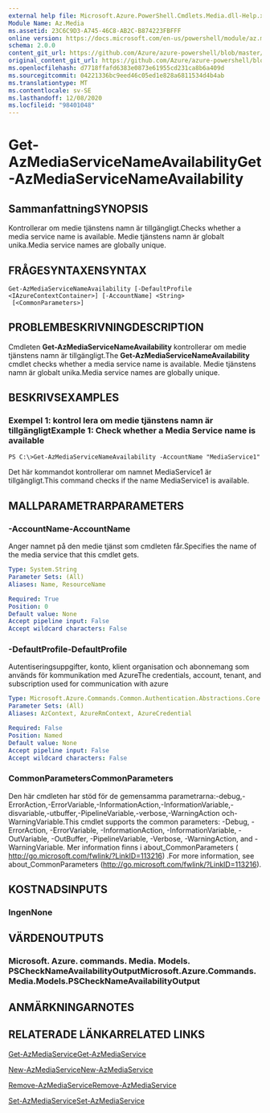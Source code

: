 ```yaml
---
external help file: Microsoft.Azure.PowerShell.Cmdlets.Media.dll-Help.xml
Module Name: Az.Media
ms.assetid: 23C6C9D3-A745-46C8-AB2C-B874223FBFFF
online version: https://docs.microsoft.com/en-us/powershell/module/az.media/get-azmediaservicenameavailability
schema: 2.0.0
content_git_url: https://github.com/Azure/azure-powershell/blob/master/src/Media/Media/help/Get-AzMediaServiceNameAvailability.md
original_content_git_url: https://github.com/Azure/azure-powershell/blob/master/src/Media/Media/help/Get-AzMediaServiceNameAvailability.md
ms.openlocfilehash: d7718ffafd6383e0873e61955cd231ca8b6a409d
ms.sourcegitcommit: 04221336bc9eed46c05ed1e828a6811534d4b4ab
ms.translationtype: MT
ms.contentlocale: sv-SE
ms.lasthandoff: 12/08/2020
ms.locfileid: "98401048"
---
```

# <span data-ttu-id="6e167-101">Get-AzMediaServiceNameAvailability</span><span class="sxs-lookup"><span data-stu-id="6e167-101">Get-AzMediaServiceNameAvailability</span></span>

## <span data-ttu-id="6e167-102">Sammanfattning</span><span class="sxs-lookup"><span data-stu-id="6e167-102">SYNOPSIS</span></span>
<span data-ttu-id="6e167-103">Kontrollerar om medie tjänstens namn är tillgängligt.</span><span class="sxs-lookup"><span data-stu-id="6e167-103">Checks whether a media service name is available.</span></span>
<span data-ttu-id="6e167-104">Medie tjänstens namn är globalt unika.</span><span class="sxs-lookup"><span data-stu-id="6e167-104">Media service names are globally unique.</span></span>

## <span data-ttu-id="6e167-105">FRÅGESYNTAXEN</span><span class="sxs-lookup"><span data-stu-id="6e167-105">SYNTAX</span></span>

```
Get-AzMediaServiceNameAvailability [-DefaultProfile <IAzureContextContainer>] [-AccountName] <String>
 [<CommonParameters>]
```

## <span data-ttu-id="6e167-106">PROBLEMBESKRIVNING</span><span class="sxs-lookup"><span data-stu-id="6e167-106">DESCRIPTION</span></span>
<span data-ttu-id="6e167-107">Cmdleten **Get-AzMediaServiceNameAvailability** kontrollerar om medie tjänstens namn är tillgängligt.</span><span class="sxs-lookup"><span data-stu-id="6e167-107">The **Get-AzMediaServiceNameAvailability** cmdlet checks whether a media service name is available.</span></span>
<span data-ttu-id="6e167-108">Medie tjänstens namn är globalt unika.</span><span class="sxs-lookup"><span data-stu-id="6e167-108">Media service names are globally unique.</span></span>

## <span data-ttu-id="6e167-109">BESKRIVS</span><span class="sxs-lookup"><span data-stu-id="6e167-109">EXAMPLES</span></span>

### <span data-ttu-id="6e167-110">Exempel 1: kontrol lera om medie tjänstens namn är tillgängligt</span><span class="sxs-lookup"><span data-stu-id="6e167-110">Example 1: Check whether a Media Service name is available</span></span>
```
PS C:\>Get-AzMediaServiceNameAvailability -AccountName "MediaService1"
```

<span data-ttu-id="6e167-111">Det här kommandot kontrollerar om namnet MediaService1 är tillgängligt.</span><span class="sxs-lookup"><span data-stu-id="6e167-111">This command checks if the name MediaService1 is available.</span></span>

## <span data-ttu-id="6e167-112">MALLPARAMETRAR</span><span class="sxs-lookup"><span data-stu-id="6e167-112">PARAMETERS</span></span>

### <span data-ttu-id="6e167-113">-AccountName</span><span class="sxs-lookup"><span data-stu-id="6e167-113">-AccountName</span></span>
<span data-ttu-id="6e167-114">Anger namnet på den medie tjänst som cmdleten får.</span><span class="sxs-lookup"><span data-stu-id="6e167-114">Specifies the name of the media service that this cmdlet gets.</span></span>

```yaml
Type: System.String
Parameter Sets: (All)
Aliases: Name, ResourceName

Required: True
Position: 0
Default value: None
Accept pipeline input: False
Accept wildcard characters: False
```

### <span data-ttu-id="6e167-115">-DefaultProfile</span><span class="sxs-lookup"><span data-stu-id="6e167-115">-DefaultProfile</span></span>
<span data-ttu-id="6e167-116">Autentiseringsuppgifter, konto, klient organisation och abonnemang som används för kommunikation med Azure</span><span class="sxs-lookup"><span data-stu-id="6e167-116">The credentials, account, tenant, and subscription used for communication with azure</span></span>

```yaml
Type: Microsoft.Azure.Commands.Common.Authentication.Abstractions.Core.IAzureContextContainer
Parameter Sets: (All)
Aliases: AzContext, AzureRmContext, AzureCredential

Required: False
Position: Named
Default value: None
Accept pipeline input: False
Accept wildcard characters: False
```

### <span data-ttu-id="6e167-117">CommonParameters</span><span class="sxs-lookup"><span data-stu-id="6e167-117">CommonParameters</span></span>
<span data-ttu-id="6e167-118">Den här cmdleten har stöd för de gemensamma parametrarna:-debug,-ErrorAction,-ErrorVariable,-InformationAction,-InformationVariable,-disvariable,-utbuffer,-PipelineVariable,-verbose,-WarningAction och-WarningVariable.</span><span class="sxs-lookup"><span data-stu-id="6e167-118">This cmdlet supports the common parameters: -Debug, -ErrorAction, -ErrorVariable, -InformationAction, -InformationVariable, -OutVariable, -OutBuffer, -PipelineVariable, -Verbose, -WarningAction, and -WarningVariable.</span></span> <span data-ttu-id="6e167-119">Mer information finns i about_CommonParameters ( http://go.microsoft.com/fwlink/?LinkID=113216) .</span><span class="sxs-lookup"><span data-stu-id="6e167-119">For more information, see about_CommonParameters (http://go.microsoft.com/fwlink/?LinkID=113216).</span></span>

## <span data-ttu-id="6e167-120">KOSTNADS</span><span class="sxs-lookup"><span data-stu-id="6e167-120">INPUTS</span></span>

### <span data-ttu-id="6e167-121">Ingen</span><span class="sxs-lookup"><span data-stu-id="6e167-121">None</span></span>

## <span data-ttu-id="6e167-122">VÄRDEN</span><span class="sxs-lookup"><span data-stu-id="6e167-122">OUTPUTS</span></span>

### <span data-ttu-id="6e167-123">Microsoft. Azure. commands. Media. Models. PSCheckNameAvailabilityOutput</span><span class="sxs-lookup"><span data-stu-id="6e167-123">Microsoft.Azure.Commands.Media.Models.PSCheckNameAvailabilityOutput</span></span>

## <span data-ttu-id="6e167-124">ANMÄRKNINGAR</span><span class="sxs-lookup"><span data-stu-id="6e167-124">NOTES</span></span>

## <span data-ttu-id="6e167-125">RELATERADE LÄNKAR</span><span class="sxs-lookup"><span data-stu-id="6e167-125">RELATED LINKS</span></span>

[<span data-ttu-id="6e167-126">Get-AzMediaService</span><span class="sxs-lookup"><span data-stu-id="6e167-126">Get-AzMediaService</span></span>](./Get-AzMediaService.md)

[<span data-ttu-id="6e167-127">New-AzMediaService</span><span class="sxs-lookup"><span data-stu-id="6e167-127">New-AzMediaService</span></span>](./New-AzMediaService.md)

[<span data-ttu-id="6e167-128">Remove-AzMediaService</span><span class="sxs-lookup"><span data-stu-id="6e167-128">Remove-AzMediaService</span></span>](./Remove-AzMediaService.md)

[<span data-ttu-id="6e167-129">Set-AzMediaService</span><span class="sxs-lookup"><span data-stu-id="6e167-129">Set-AzMediaService</span></span>](./Set-AzMediaService.md)


